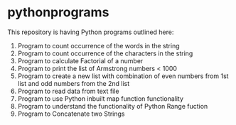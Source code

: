 # pythonprograms
This repository is having Python programs outlined here:

1. Program to count occurrence of the words in the string
2. Program to count occurrence of the characters in the string
3. Program to calculate Factorial of a number
4. Program to print the list of Armstrong numbers < 1000
5. Program to create a new list with combination of even numbers from 1st list and odd numbers from the 2nd list
6. Program to read data from text file
7. Program to use Python inbuilt map function functionality
8. Program to understand the functionality of Python Range fuction
9. Program to Concatenate two Strings
